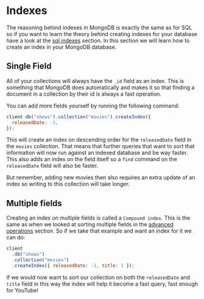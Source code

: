 # Indexes

The reasoning behind indexes in MongoDB is exactly the same as for SQL so if you want to learn the theory behind creating indexes for your database have a look at the [sql indexes](../../sql/indexes.md) section. In this section we will learn how to create an index in your MongoDB database.

## Single Field

All of your collections will always have the `_id` field as an index. This is something that MongoDB does automatically and makes it so that finding a document in a collection by their id is always a fast operation.

You can add more fields yourself by running the following command:

```js
client.db("shows").collection("movies").createIndex({
  releasedDate: -1,
});
```

This will create an index on descending order for the `releasedDate` field in the `movies` collection. That means that further queries that want to sort that information will now run against an indexed database and be way faster. This also adds an index on the field itself so a `find` command on the `releasedDate` field will also be faster.

But remember, adding new movies then also requires an extra update of an index so writing to this collection will take longer.

## Multiple fields

Creating an index on multiple fields is called a `Compound index`. This is the same as when we looked at sorting multiple fields in the [advanced operations](./advanced-operations.md) section. So if we take that example and want an index for it we can do:

```js
client
  .db("shows")
  .collection("movies")
  .createIndex({ releasedDate: -1, title: 1 });
```

If we would now want to sort our collection on both the `releasedDate` and `title` field in this way the index will help it become a fast query, fast enough for YouTube!
